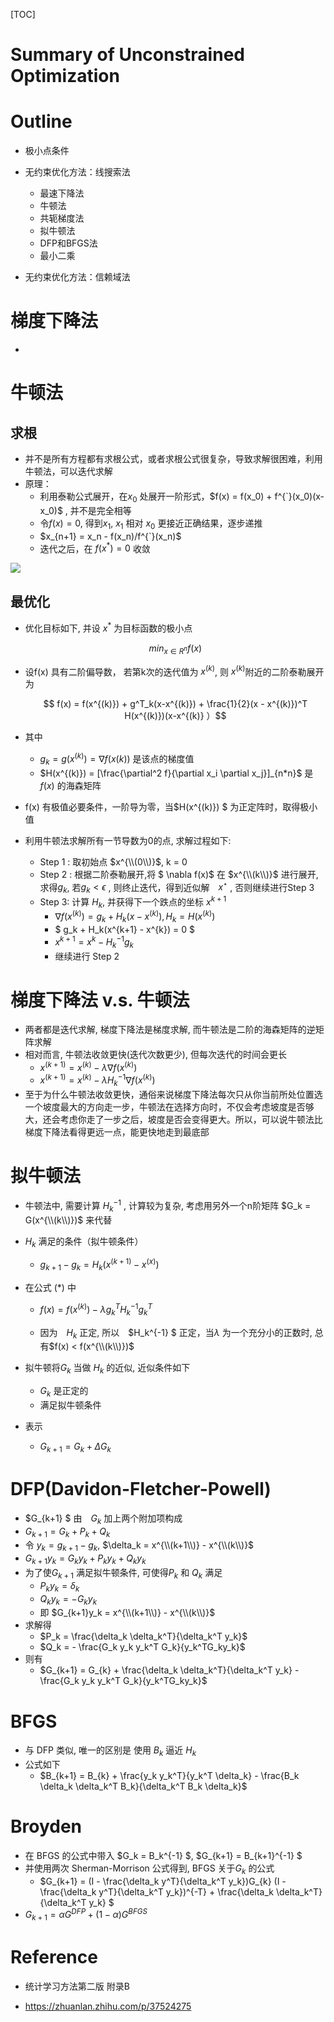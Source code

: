 [TOC]

# Summary of Unconstrained Optimization



# Outline

+ 极小点条件

+ 无约束优化方法：线搜索法
  + 最速下降法
  + 牛顿法
  + 共轭梯度法
  + 拟牛顿法
  + DFP和BFGS法
  + 最小二乘
+ 无约束优化方法：信赖域法



# 梯度下降法

+ 

# 牛顿法

## 求根

+ 并不是所有方程都有求根公式，或者求根公式很复杂，导致求解很困难，利用牛顿法，可以迭代求解
+ 原理：
  + 利用泰勒公式展开，在$x_0$ 处展开一阶形式，$f(x) = f(x_0) + f^{`}(x_0)(x-x_0)$ , 并不是完全相等
  + 令$f(x) = 0$, 得到$x_1$, $x_1$ 相对 $x_0$ 更接近正确结果，逐步递推
  + $x_{n+1} = x_n  - f(x_n)/f^{`}(x_n)$
  + 迭代之后，在 $f(x^*) = 0$ 收敛

![](http://ww4.sinaimg.cn/large/006tNc79ly1g3qlcv7uj6j30es0ck3yp.jpg)

## 最优化

+ 优化目标如下, 并设 $x^*$ 为目标函数的极小点

  $$ min_{x \in R^n}  f(x) $$ 

+ 设f(x) 具有二阶偏导数， 若第k次的迭代值为 $x^{(k)}$, 则 $x^{(k)}$附近的二阶泰勒展开为

  $$ f(x) = f(x^{(k)}) + g^T_k(x-x^{(k)}) + \frac{1}{2}(x - x^{(k)})^T H(x^{(k)})(x-x^{(k)} ）$$

+ 其中

  + $g_k = g(x^{(k)}) = \nabla f(x(k))$ 是该点的梯度值
  + $H(x^{(k)}) = [\frac{\partial^2 f}{\partial x_i \partial x_j}]_{n*n}$  是 $f(x)$ 的海森矩阵 

+ f(x) 有极值必要条件，一阶导为零，当$H(x^{(k)}) $ 为正定阵时，取得极小值

+ 利用牛顿法求解所有一节导数为0的点,   求解过程如下:

	+ Step 1 : 取初始点 $x^{\\(0\\)}$,  k = 0
	+ Step 2 : 根据二阶泰勒展开,将 $ \nabla f(x)$ 在 $x^{\\(k\\)}$ 进行展开, 求得$g_k$,  若$g_k < \epsilon$ , 则终止迭代，得到近似解　$x^\star$ , 否则继续进行Step 3
	+ Step 3:  计算 $H_k$,  并获得下一个跌点的坐标 $x^{k+1}$
		+  $\nabla f(x^{(k)}) = g_k + H_k(x - x^{(k)}) ,  H_k = H(x^{(k)})$
		+ $ g_k + H_k(x^{k+1} - x^{k}) = 0 $
		+ $x^{k+1}  = x^k - H_k^{-1} g_k$
		+ 继续进行 Step 2



# 梯度下降法 v.s. 牛顿法

+ 两者都是迭代求解, 梯度下降法是梯度求解,  而牛顿法是二阶的海森矩阵的逆矩阵求解
+ 相对而言, 牛顿法收敛更快(迭代次数更少), 但每次迭代的时间会更长
	+ $x^{( k+1 )} = x^{(k)} - \lambda \nabla f(x^{(k)})$
	+ $x^{(k+1)} = x^{(k)} - \lambda  H_k^{-1}\nabla f(x^{(k)})$
+ 至于为什么牛顿法收敛更快，通俗来说梯度下降法每次只从你当前所处位置选一个坡度最大的方向走一步，牛顿法在选择方向时，不仅会考虑坡度是否够大，还会考虑你走了一步之后，坡度是否会变得更大。所以，可以说牛顿法比梯度下降法看得更远一点，能更快地走到最底部



# 拟牛顿法

+ 牛顿法中, 需要计算 $H^{-1}_k$ , 计算较为复杂, 考虑用另外一个n阶矩阵 $G_k = G(x^{\\(k\\)})$ 来代替

+ $H_k$ 满足的条件（拟牛顿条件）

	+ $g_{k+1} - g_k = H_k(x^{(k+1)} - x^{(x) })$

+ 在公式 (*) 中

	+ $f(x) = f(x^{(k)}) - \lambda g_k^T H_k^{-1} g_k^T$

	+ 因为　$H_k$ 正定, 所以　$H_k^{-1} $ 正定，当$\lambda$ 为一个充分小的正数时, 总有$f(x) < f(x^{\\(k\\)})$

+ 拟牛顿将$G_k$ 当做 $H_k$ 的近似,  近似条件如下

	+ $G_k$ 是正定的
	+ 满足拟牛顿条件

+ 表示 

	+ $G_{k+1} = G_{k} + \Delta G_k$

# DFP(Davidon-Fletcher-Powell)

+  $G_{k+1} $ 由　$G_k$ 加上两个附加项构成
+ $G_{k+1} = G_{k} + P_k + Q_k$
+ 令 $y_k = g_{k+1} - g_{k}$,   $\delta_k = x^{\\(k+1\\)} - x^{\\(k\\)}$
+ $G_{k+1}y_k　= G_{k}  y_k+ P_k y_k + Q_k y_k$
+ 为了使$G_{k+1}$ 满足拟牛顿条件, 可使得$P_k$ 和 $Q_k$ 满足
	+ $P_k y_k = \delta_k$ 
	+ $Q_k y_k = -G_k y_k$
	+ 即  $G_{k+1}y_k =  x^{\\(k+1\\)} - x^{\\(k\\)}$
+ 求解得
	+ $P_k = \frac{\delta_k \delta_k^T}{\delta_k^T y_k}$
	+ $Q_k = - \frac{G_k y_k y_k^T G_k}{y_k^TG_ky_k}$
+ 则有
	+ $G_{k+1} = G_{k} + \frac{\delta_k \delta_k^T}{\delta_k^T y_k}   - \frac{G_k y_k y_k^T G_k}{y_k^TG_ky_k}$

# BFGS

+ 与 DFP 类似, 唯一的区别是 使用 $B_k$ 逼近 $H_k$
+ 公式如下
	+ $B_{k+1} = B_{k} + \frac{y_k y_k^T}{y_k^T \delta_k}   - \frac{B_k \delta_k \delta_k^T B_k}{\delta_k^T B_k \delta_k}$



# Broyden

+ 在 BFGS 的公式中带入 $G_k = B_k^{-1} $, $G_{k+1} = B_{k+1}^{-1} $
+ 并使用两次 Sherman-Morrison 公式得到, BFGS 关于$G_k$ 的公式
	+ $G_{k+1} = (I - \frac{\delta_k y^T}{\delta_k^T y_k})G_{k} (I - \frac{\delta_k y^T}{\delta_k^T y_k})^{-T} + \frac{\delta_k \delta_k^T}{\delta_k^T y_k} $
+ $G_{k+1} = \alpha G^{DFP} + (1-\alpha) G^{BFGS}$



# Reference

+ 统计学习方法第二版 附录B

+ https://zhuanlan.zhihu.com/p/37524275
